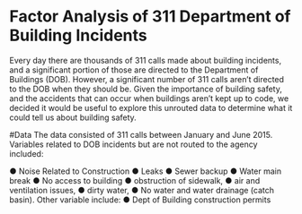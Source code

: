 # Factor Analysis of 311 Department of Building Incidents

Every day there are thousands of 311 calls made about building incidents, and a significant portion of those are directed to the Department of Buildings (DOB). However, a significant number of 311 calls aren’t directed to the DOB when they should be. Given the importance of
building safety, and the accidents that can occur when buildings aren’t kept up to code, we
decided it would be useful to explore this unrouted data to determine what it could tell us about building safety. 

#Data
The data consisted of 311 calls between January and June 2015. Variables related to DOB incidents but are not routed to the agency included: 


●	Noise Related to Construction
●	Leaks
●	Sewer backup
●	Water main break
●	No access to building
●	obstruction of sidewalk,
●	air and ventilation issues,
●	dirty water,
●	No water and water drainage (catch basin). 
Other variable include:
●	Dept of Building construction permits
